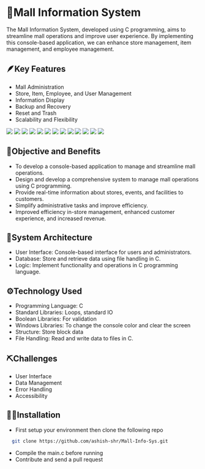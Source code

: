 # 🏬Mall Information System

The Mall Information System, developed using C programming, aims to streamline mall operations and improve user experience.
By implementing this console-based application, we can enhance store management, item management, and employee management.

## 🪶Key Features

- Mall Administration
- Store, Item, Employee, and User Management
- Information Display
- Backup and Recovery
- Reset and Trash
- Scalability and Flexibility

![](./screenshots/1.png)
![](./screenshots/2.png)
![](./screenshots/3.png)
![](./screenshots/4.png)
![](./screenshots/5.png)
![](./screenshots/6.png)
![](./screenshots/7.png)
![](./screenshots/8.png)
![](./screenshots/9.png)
![](./screenshots/10.png)
![](./screenshots/11.png)
![](./screenshots/12.png)
![](./screenshots/13.png)

## 🎯Objective and Benefits

- To develop a console-based application to manage and streamline mall operations.
- Design and develop a comprehensive system to manage mall operations using C programming.
- Provide real-time information about stores, events, and facilities to customers.
- Simplify administrative tasks and improve efficiency.
- Improved efficiency in-store management, enhanced customer experience, and increased revenue.

## 🧊System Architecture

- User Interface: Console-based interface for users and administrators.
- Database: Store and retrieve data using file handling in C.
- Logic: Implement functionality and operations in C programming language.

## ⚙️Technology Used

- Programming Language: C
- Standard Libraries: Loops, standard IO
- Boolean Libraries: For validation
- Windows Libraries: To change the console color and clear the screen
- Structure: Store block data
- File Handling: Read and write data to files in C.

## ⛏️Challenges

- User Interface
- Data Management
- Error Handling
- Accessibility

## 🏃‍♂️Installation

- First setup your environment then clone the following repo

```bash
  git clone https://github.com/ashish-shr/Mall-Info-Sys.git
```

- Compile the main.c before running
- Contribute and send a pull request
